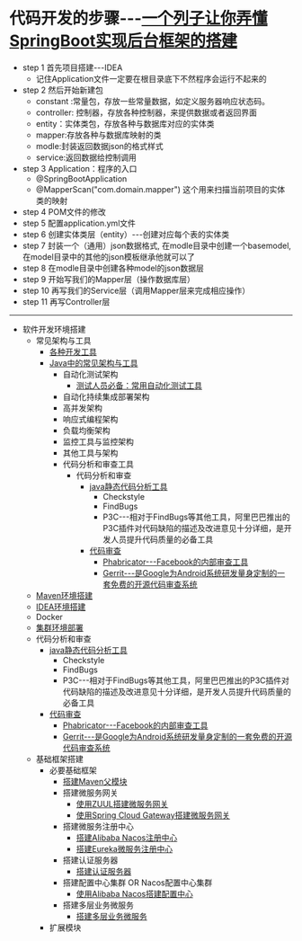 
# 代码开发的步骤---[一个列子让你弄懂SpringBoot实现后台框架的搭建](https://blog.csdn.net/qq_33883389/article/details/81322481)
  * step 1 首先项目搭建---IDEA 
    * 记住Application文件一定要在根目录底下不然程序会运行不起来的 
  * step 2 然后开始新建包
    * constant :常量包，存放一些常量数据，如定义服务器响应状态码。
    * controller: 控制器，存放各种控制器，来提供数据或者返回界面
    * entity：实体类包，存放各种与数据库对应的实体类
    * mapper:存放各种与数据库映射的类
    * modle:封装返回数据json的格式样式
    * service:返回数据给控制调用
  * step 3 Application：程序的入口
    * @SpringBootApplication
    * @MapperScan("com.domain.mapper") 这个用来扫描当前项目的实体类的映射
  * step 4 POM文件的修改
  * step 5 配置application.yml文件
  * step 6 创建实体类层（entity）---创建对应每个表的实体类
  * step 7 封装一个（通用）json数据格式, 在modle目录中创建一个basemodel,在model目录中的其他的json模板继承他就可以了
  * step 8 在modle目录中创建各种model的json数据层
  * step 9 开始写我们的Mapper层（操作数据库层）
  * step 10 再写我们的Service层（调用Mapper层来完成相应操作）
  * step 11 再写Controller层

---

* 软件开发环境搭建
  * 常见架构与工具
    * [各种开发工具](https://weread.qq.com/web/reader/71032d60719ad5af7104ca2k6f4322302126f4922f45dec) 
    * [Java中的常见架构与工具](https://weread.qq.com/web/reader/6ba32c40726e7c066bad7edk73532580243735b90b45ac8)
      * 自动化测试架构
        * [测试人员必备：常用自动化测试工具](https://cloud.tencent.com/developer/article/1897392)
      * 自动化持续集成部署架构
      * 高并发架构
      * 响应式编程架构
      * 负载均衡架构
      * 监控工具与监控架构
      * 其他工具与架构 
      * 代码分析和审查工具
        * 代码分析和审查
          * [java静态代码分析工具](https://weread.qq.com/web/reader/71032d60719ad5af7104ca2kaab325601eaab3238922e53)
            * Checkstyle
            * FindBugs
            * P3C---相对于FindBugs等其他工具，阿里巴巴推出的P3C插件对代码缺陷的描述及改进意见十分详细，是开发人员提升代码质量的必备工具
          * [代码审查](https://weread.qq.com/web/reader/71032d60719ad5af7104ca2k9bf32f301f9bf31c7ff0a60)
            * [Phabricator---Facebook的内部审查工具](https://weread.qq.com/web/reader/71032d60719ad5af7104ca2k9bf32f301f9bf31c7ff0a60)
            * [Gerrit---是Google为Android系统研发量身定制的一套免费的开源代码审查系统 ](https://weread.qq.com/web/reader/71032d60719ad5af7104ca2k9bf32f301f9bf31c7ff0a60)
  * [Maven环境搭建](https://github.com/stevenli91748/Engineering-special/blob/master/Maven/Maven%E9%85%8D%E7%BD%AE.md)
  * [IDEA环境搭建](https://github.com/stevenli91748/DEMO/blob/master/Spring%20Cloud%20%E5%BE%AE%E6%9C%8D%E5%8A%A1%E6%9D%83%E9%99%90%E7%B3%BB%E7%BB%9F%E6%90%AD%E5%BB%BA%E6%95%99%E7%A8%8B%E9%A1%B9%E7%9B%AE%E5%AE%9E%E6%93%8D---2020/%E5%90%8E%E7%AB%AF%E5%BC%80%E5%8F%91%E7%8E%AF%E5%A2%83/IntellIJ%20IDEA%E4%B8%AD%E9%85%8D%E7%BD%AEgithub.md)
  * Docker
  * [集群环境部署](https://github.com/stevenli91748/DEMO/blob/master/Spring%20Cloud%20%E5%BE%AE%E6%9C%8D%E5%8A%A1%E6%9D%83%E9%99%90%E7%B3%BB%E7%BB%9F%E6%90%AD%E5%BB%BA%E6%95%99%E7%A8%8B%E9%A1%B9%E7%9B%AE%E5%AE%9E%E6%93%8D---2020/README.md#K8S集群环境部署)
  * 代码分析和审查
    * [java静态代码分析工具](https://weread.qq.com/web/reader/71032d60719ad5af7104ca2kaab325601eaab3238922e53)
      * Checkstyle
      * FindBugs
      * P3C---相对于FindBugs等其他工具，阿里巴巴推出的P3C插件对代码缺陷的描述及改进意见十分详细，是开发人员提升代码质量的必备工具
    * [代码审查](https://weread.qq.com/web/reader/71032d60719ad5af7104ca2k9bf32f301f9bf31c7ff0a60)
      * [Phabricator---Facebook的内部审查工具](https://weread.qq.com/web/reader/71032d60719ad5af7104ca2k9bf32f301f9bf31c7ff0a60)
      * [Gerrit---是Google为Android系统研发量身定制的一套免费的开源代码审查系统 ](https://weread.qq.com/web/reader/71032d60719ad5af7104ca2k9bf32f301f9bf31c7ff0a60)
  * 基础框架搭建
    * 必要基础框架 
      * [搭建Maven父模块](https://github.com/stevenli91748/DEMO/blob/master/Spring%20Cloud%20%E5%BE%AE%E6%9C%8D%E5%8A%A1%E6%9D%83%E9%99%90%E7%B3%BB%E7%BB%9F%E6%90%AD%E5%BB%BA%E6%95%99%E7%A8%8B%E9%A1%B9%E7%9B%AE%E5%AE%9E%E6%93%8D---2020/%E5%90%8E%E7%AB%AF%E5%BC%80%E5%8F%91%E7%8E%AF%E5%A2%83/%E6%90%AD%E5%BB%BAMaven%E7%88%B6%E6%A8%A1%E5%9D%97/README.md)
      * 搭建微服务网关
        * [使用ZUUL搭建微服务网关](https://github.com/stevenli91748/DEMO/blob/master/Spring%20Cloud%20%E5%BE%AE%E6%9C%8D%E5%8A%A1%E6%9D%83%E9%99%90%E7%B3%BB%E7%BB%9F%E6%90%AD%E5%BB%BA%E6%95%99%E7%A8%8B%E9%A1%B9%E7%9B%AE%E5%AE%9E%E6%93%8D---2020/%E5%90%8E%E7%AB%AF%E5%BC%80%E5%8F%91%E7%8E%AF%E5%A2%83/%E4%BD%BF%E7%94%A8ZUUL%E6%90%AD%E5%BB%BA%E5%BE%AE%E6%9C%8D%E5%8A%A1%E7%BD%91%E5%85%B3/README.md)
        * [使用Spring Cloud Gateway搭建微服务网关  ](https://github.com/stevenli91748/DEMO/blob/master/Spring%20Cloud%20%E5%BE%AE%E6%9C%8D%E5%8A%A1%E6%9D%83%E9%99%90%E7%B3%BB%E7%BB%9F%E6%90%AD%E5%BB%BA%E6%95%99%E7%A8%8B%E9%A1%B9%E7%9B%AE%E5%AE%9E%E6%93%8D---2020/%E5%90%8E%E7%AB%AF%E5%BC%80%E5%8F%91%E7%8E%AF%E5%A2%83/%E4%BD%BF%E7%94%A8Spring%20Cloud%20Gateway%E6%90%AD%E5%BB%BA%E5%BE%AE%E6%9C%8D%E5%8A%A1%E7%BD%91%E5%85%B3/README.md)
      * 搭建微服务注册中心
        * [搭建Alibaba Nacos注册中心](https://github.com/stevenli91748/DEMO/blob/master/Spring%20Cloud%20%E5%BE%AE%E6%9C%8D%E5%8A%A1%E6%9D%83%E9%99%90%E7%B3%BB%E7%BB%9F%E6%90%AD%E5%BB%BA%E6%95%99%E7%A8%8B%E9%A1%B9%E7%9B%AE%E5%AE%9E%E6%93%8D---2020/%E5%90%8E%E7%AB%AF%E5%BC%80%E5%8F%91%E7%8E%AF%E5%A2%83/%E6%90%AD%E5%BB%BAAlibaba%20Nacos%E6%B3%A8%E5%86%8C%E4%B8%AD%E5%BF%83/README.md)
        * [搭建Eureka微服务注册中心](https://github.com/stevenli91748/DEMO/blob/master/Spring%20Cloud%20%E5%BE%AE%E6%9C%8D%E5%8A%A1%E6%9D%83%E9%99%90%E7%B3%BB%E7%BB%9F%E6%90%AD%E5%BB%BA%E6%95%99%E7%A8%8B%E9%A1%B9%E7%9B%AE%E5%AE%9E%E6%93%8D---2020/%E5%90%8E%E7%AB%AF%E5%BC%80%E5%8F%91%E7%8E%AF%E5%A2%83/%E6%90%AD%E5%BB%BAEureka%E5%BE%AE%E6%9C%8D%E5%8A%A1%E6%B3%A8%E5%86%8C%E4%B8%AD%E5%BF%83/README.md)
      * 搭建认证服务器
        * [搭建认证服务器](https://github.com/stevenli91748/DEMO/blob/master/Spring%20Cloud%20%E5%BE%AE%E6%9C%8D%E5%8A%A1%E6%9D%83%E9%99%90%E7%B3%BB%E7%BB%9F%E6%90%AD%E5%BB%BA%E6%95%99%E7%A8%8B%E9%A1%B9%E7%9B%AE%E5%AE%9E%E6%93%8D---2020/%E5%90%8E%E7%AB%AF%E5%BC%80%E5%8F%91%E7%8E%AF%E5%A2%83/%E6%90%AD%E5%BB%BA%E8%AE%A4%E8%AF%81%E6%9C%8D%E5%8A%A1%E5%99%A8/README.md) 
      * 搭建配置中心集群 OR Nacos配置中心集群
        * [使用Alibaba Nacos搭建配置中心](https://github.com/stevenli91748/DEMO/blob/master/Spring%20Cloud%20%E5%BE%AE%E6%9C%8D%E5%8A%A1%E6%9D%83%E9%99%90%E7%B3%BB%E7%BB%9F%E6%90%AD%E5%BB%BA%E6%95%99%E7%A8%8B%E9%A1%B9%E7%9B%AE%E5%AE%9E%E6%93%8D---2020/%E5%90%8E%E7%AB%AF%E5%BC%80%E5%8F%91%E7%8E%AF%E5%A2%83/%E6%90%AD%E5%BB%BAConfig%E9%85%8D%E7%BD%AE%E4%B8%AD%E5%BF%83/README.md) 
      * 搭建多层业务微服务
        * [搭建多层业务微服务](https://github.com/stevenli91748/DEMO/blob/master/Spring%20Cloud%20%E5%BE%AE%E6%9C%8D%E5%8A%A1%E6%9D%83%E9%99%90%E7%B3%BB%E7%BB%9F%E6%90%AD%E5%BB%BA%E6%95%99%E7%A8%8B%E9%A1%B9%E7%9B%AE%E5%AE%9E%E6%93%8D---2020/%E5%90%8E%E7%AB%AF%E5%BC%80%E5%8F%91%E7%8E%AF%E5%A2%83/%E6%90%AD%E5%BB%BA%E5%A4%9A%E5%B1%82%E4%B8%9A%E5%8A%A1%E5%BE%AE%E6%9C%8D%E5%8A%A1/README.md) 
    * 扩展模块 
